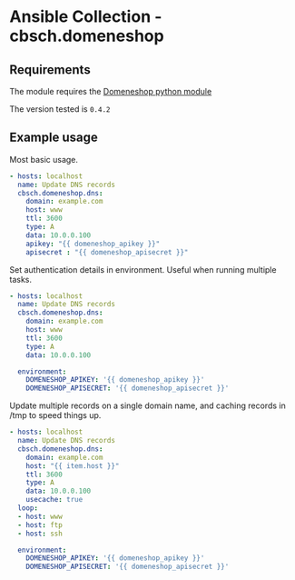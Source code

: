 # Ansible Collection - cbsch.domeneshop

## Requirements

The module requires the [Domeneshop python module](https://pypi.org/project/domeneshop/)

The version tested is `0.4.2`

## Example usage

Most basic usage.

```yml
- hosts: localhost
  name: Update DNS records
  cbsch.domeneshop.dns:
    domain: example.com
    host: www
    ttl: 3600
    type: A
    data: 10.0.0.100
    apikey: "{{ domeneshop_apikey }}"
    apisecret : "{{ domeneshop_apisecret }}"
```

Set authentication details in environment. Useful when running multiple tasks.

```yml
- hosts: localhost
  name: Update DNS records
  cbsch.domeneshop.dns:
    domain: example.com
    host: www
    ttl: 3600
    type: A
    data: 10.0.0.100

  environment:
    DOMENESHOP_APIKEY: '{{ domeneshop_apikey }}'
    DOMENESHOP_APISECRET: '{{ domeneshop_apisecret }}'
```

Update multiple records on a single domain name, and caching records in /tmp to speed things up.

```yml
- hosts: localhost
  name: Update DNS records
  cbsch.domeneshop.dns:
    domain: example.com
    host: "{{ item.host }}"
    ttl: 3600
    type: A
    data: 10.0.0.100
    usecache: true
  loop:
  - host: www
  - host: ftp
  - host: ssh

  environment:
    DOMENESHOP_APIKEY: '{{ domeneshop_apikey }}'
    DOMENESHOP_APISECRET: '{{ domeneshop_apisecret }}'
```